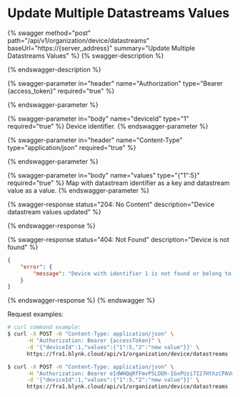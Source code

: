 # Update Multiple Datastreams Values

{% swagger method="post" path="/api/v1/organization/device/datastreams" baseUrl="https://{server_address}" summary="Update Multiple Datastreams Values" %}
{% swagger-description %}

{% endswagger-description %}

{% swagger-parameter in="header" name="Authorization" type="Bearer {access_token}" required="true" %}

{% endswagger-parameter %}

{% swagger-parameter in="body" name="deviceId" type="1" required="true" %}
Device identifier.
{% endswagger-parameter %}

{% swagger-parameter in="header" name="Content-Type" type="application/json" required="true" %}

{% endswagger-parameter %}

{% swagger-parameter in="body" name="values" type="{"1":5}" required="true" %}
Map with datastream identifier as a key and datastream value as a value.
{% endswagger-parameter %}

{% swagger-response status="204: No Content" description="Device datastream values updated" %}

{% endswagger-response %}

{% swagger-response status="404: Not Found" description="Device is not found" %}
```json
{
    "error": {
        "message": "Device with identifier 1 is not found or belong to another organization."
    }
}
```
{% endswagger-response %}
{% endswagger %}

Request examples:

```bash
# curl command example:
$ curl -X POST -H "Content-Type: application/json" \
      -H "Authorization: Bearer {accessToken}" \
      -d '{"deviceId":1,"values":{"1":5,"2":"new value"}}' \
      https://fra1.blynk.cloud/api/v1/organization/device/datastreams

$ curl -X POST -H "Content-Type: application/json" \
      -H "Authorization: Bearer eIdWHQqRfFmvP5LDDh-IGxPUzi7I27HthzCPAVmS" \
      -d '{"deviceId":1,"values":{"1":5,"2":"new value"}}' \
      https://fra1.blynk.cloud/api/v1/organization/device/datastreams
```
